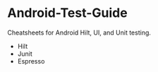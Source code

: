 # Android-Test-Guide

Cheatsheets for Android Hilt, UI, and Unit testing.

<ul>
<li>Hilt</li>   
<li>Junit</li>   
<li>Espresso</li>   
</ul>
